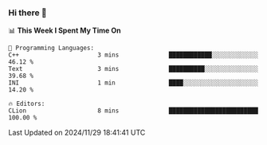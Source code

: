 ### Hi there 👋

<!--
**asdf12303116/asdf12303116** is a ✨ _special_ ✨ repository because its `README.md` (this file) appears on your GitHub profile.

Here are some ideas to get you started:

- 🔭 I’m currently working on ...
- 🌱 I’m currently learning ...
- 👯 I’m looking to collaborate on ...
- 🤔 I’m looking for help with ...
- 💬 Ask me about ...
- 📫 How to reach me: ...
- 😄 Pronouns: ...
- ⚡ Fun fact: ...
-->

<!--START_SECTION:waka-->
📊 **This Week I Spent My Time On** 

```text
💬 Programming Languages: 
C++                      3 mins              ████████████░░░░░░░░░░░░░   46.12 % 
Text                     3 mins              ██████████░░░░░░░░░░░░░░░   39.68 % 
INI                      1 min               ████░░░░░░░░░░░░░░░░░░░░░   14.20 % 

🔥 Editors: 
CLion                    8 mins              █████████████████████████   100.00 % 
```


 Last Updated on 2024/11/29 18:41:41 UTC
<!--END_SECTION:waka-->
